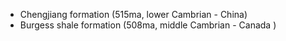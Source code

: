 - Chengjiang formation (515ma, lower Cambrian - China)
- Burgess shale formation (508ma, middle Cambrian - Canada )

